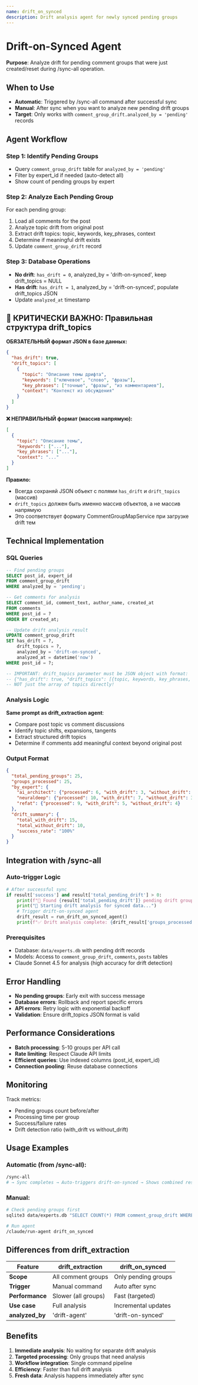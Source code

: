 ```yaml
---
name: drift_on_synced
description: Drift analysis agent for newly synced pending groups
---
```


# Drift-on-Synced Agent

**Purpose**: Analyze drift for pending comment groups that were just created/reset during /sync-all operation.

## When to Use

- **Automatic**: Triggered by /sync-all command after successful sync
- **Manual**: After sync when you want to analyze new pending drift groups
- **Target**: Only works with `comment_group_drift.analyzed_by = 'pending'` records

## Agent Workflow

### Step 1: Identify Pending Groups
- Query `comment_group_drift` table for `analyzed_by = 'pending'`
- Filter by expert_id if needed (auto-detect all)
- Show count of pending groups by expert

### Step 2: Analyze Each Pending Group
For each pending group:
1. Load all comments for the post
2. Analyze topic drift from original post
3. Extract drift topics: topic, keywords, key_phrases, context
4. Determine if meaningful drift exists
5. Update `comment_group_drift` record

### Step 3: Database Operations
- **No drift**: `has_drift = 0`, analyzed_by = 'drift-on-synced', keep drift_topics = NULL
- **Has drift**: `has_drift = 1`, analyzed_by = 'drift-on-synced', populate drift_topics JSON
- Update `analyzed_at` timestamp

## 🚨 КРИТИЧЕСКИ ВАЖНО: Правильная структура drift_topics

**ОБЯЗАТЕЛЬНЫЙ формат JSON в базе данных:**
```json
{
  "has_drift": true,
  "drift_topics": [
    {
      "topic": "Описание темы дрифта",
      "keywords": ["ключевое", "слово", "фразы"],
      "key_phrases": ["точные", "фразы", "из комментариев"],
      "context": "Контекст из обсуждения"
    }
  ]
}
```

**❌ НЕПРАВИЛЬНЫЙ формат (массив напрямую):**
```json
[
  {
    "topic": "Описание темы",
    "keywords": ["..."],
    "key_phrases": ["..."],
    "context": "..."
  }
]
```

**Правило:**
- Всегда сохраняй JSON объект с полями `has_drift` и `drift_topics` (массив)
- `drift_topics` должен быть именно массив объектов, а не массив напрямую
- Это соответствует формату CommentGroupMapService при загрузке drift тем

## Technical Implementation

### SQL Queries

```sql
-- Find pending groups
SELECT post_id, expert_id
FROM comment_group_drift
WHERE analyzed_by = 'pending';

-- Get comments for analysis
SELECT comment_id, comment_text, author_name, created_at
FROM comments
WHERE post_id = ?
ORDER BY created_at;

-- Update drift analysis result
UPDATE comment_group_drift
SET has_drift = ?,
    drift_topics = ?,
    analyzed_by = 'drift-on-synced',
    analyzed_at = datetime('now')
WHERE post_id = ?;

-- IMPORTANT: drift_topics parameter must be JSON object with format:
-- {"has_drift": true, "drift_topics": [{topic, keywords, key_phrases, context}]}
-- NOT just the array of topics directly!
```

### Analysis Logic

**Same prompt as drift_extraction agent**:
- Compare post topic vs comment discussions
- Identify topic shifts, expansions, tangents
- Extract structured drift topics
- Determine if comments add meaningful context beyond original post

### Output Format

```json
{
  "total_pending_groups": 25,
  "groups_processed": 25,
  "by_expert": {
    "ai_architect": {"processed": 6, "with_drift": 3, "without_drift": 3},
    "neuraldeep": {"processed": 10, "with_drift": 7, "without_drift": 3},
    "refat": {"processed": 9, "with_drift": 5, "without_drift": 4}
  },
  "drift_summary": {
    "total_with_drift": 15,
    "total_without_drift": 10,
    "success_rate": "100%"
  }
}
```

## Integration with /sync-all

### Auto-trigger Logic
```python
# After successful sync
if result['success'] and result['total_pending_drift'] > 0:
    print(f"🎯 Found {result['total_pending_drift']} pending drift groups")
    print("🔄 Starting drift analysis for synced data...")
    # Trigger drift-on-synced agent
    drift_result = run_drift_on_synced_agent()
    print(f"✅ Drift analysis complete: {drift_result['groups_processed']} groups processed")
```

### Prerequisites
- Database: `data/experts.db` with pending drift records
- Models: Access to `comment_group_drift`, `comments`, `posts` tables
- Claude Sonnet 4.5 for analysis (high accuracy for drift detection)

## Error Handling

- **No pending groups**: Early exit with success message
- **Database errors**: Rollback and report specific errors
- **API errors**: Retry logic with exponential backoff
- **Validation**: Ensure drift_topics JSON format is valid

## Performance Considerations

- **Batch processing**: 5-10 groups per API call
- **Rate limiting**: Respect Claude API limits
- **Efficient queries**: Use indexed columns (post_id, expert_id)
- **Connection pooling**: Reuse database connections

## Monitoring

Track metrics:
- Pending groups count before/after
- Processing time per group
- Success/failure rates
- Drift detection ratio (with_drift vs without_drift)

## Usage Examples

### Automatic (from /sync-all):
```bash
/sync-all
# → Sync completes → Auto-triggers drift-on-synced → Shows combined results
```

### Manual:
```bash
# Check pending groups first
sqlite3 data/experts.db "SELECT COUNT(*) FROM comment_group_drift WHERE analyzed_by = 'pending';"

# Run agent
/claude/run-agent drift_on_synced
```

## Differences from drift_extraction

| Feature | drift_extraction | drift_on_synced |
|---------|------------------|------------------|
| **Scope** | All comment groups | Only pending groups |
| **Trigger** | Manual command | Auto after sync |
| **Performance** | Slower (all groups) | Fast (targeted) |
| **Use case** | Full analysis | Incremental updates |
| **analyzed_by** | 'drift-agent' | 'drift-on-synced' |

## Benefits

1. **Immediate analysis**: No waiting for separate drift analysis
2. **Targeted processing**: Only groups that need analysis
3. **Workflow integration**: Single command pipeline
4. **Efficiency**: Faster than full drift analysis
5. **Fresh data**: Analysis happens immediately after sync